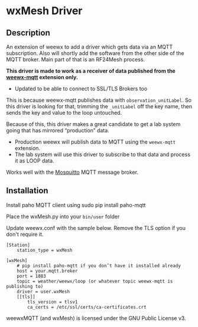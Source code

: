 <h1>
  wxMesh Driver
</h1>

<h2>Description</h2>
<p>An extension of weewx to add a driver which gets data via an MQTT subscription. Also will shortly add the software from the other side of the MQTT broker. Main part of that is an RF24Mesh process.
</p>

**This driver is made to work as a receiver of data published from the [weewx-mqtt](https://github.com/weewx/weewx/wiki/mqtt) extension only.**

* Updated to be able to connect to SSL/TLS Brokers too

This is because weewx-mqtt publishes data with `observation_unitLabel`. So this driver is looking for that, trimming the `_unitLabel` off the key name, then sends the key and value to the loop untouched. 

Because of this, this driver makes a great candidate to get a lab system going that has mirrored “production” data. 

* Production weewx will publish data to MQTT using the `weewx-mqtt` extension. 
* The lab system will use this driver to subscribe to that data and process it as LOOP data.

<p>Works well with the <a href='https://mosquitto.org/'>Mosquitto</a> MQTT message broker.</p>


<h2>Installation</h2>
<p>
Install paho MQTT client using
    sudo pip install paho-mqtt
</p>

Place the wxMesh.py into your `bin/user` folder

Update weewx.conf with the sample below. Remove the TLS option if you don't require it. 

```
[Station]
    station_type = wxMesh

[wxMesh]
    # pip install paho-mqtt if you don’t have it installed already
    host = your.mqtt.broker
    port = 1883
    topic = weather/weewx/loop (or whatever topic weewx-mqtt is publishing to)
    driver = user.wxMesh
    [[tls]]
        tls_version = tlsv1
        ca_certs = /etc/ssl/certs/ca-certificates.crt
```

<p>weewxMQTT (and wxMesh) is licensed under the GNU Public License v3.</p>
